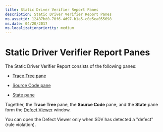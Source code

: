 ```yaml
---
title: Static Driver Verifier Report Panes
description: Static Driver Verifier Report Panes
ms.assetid: 12487bd0-70f6-4d97-b1a5-c0e5ea055698
ms.date: 04/20/2017
ms.localizationpriority: medium
---
```


# Static Driver Verifier Report Panes


The Static Driver Verifier Report consists of the following panes:

-   [Trace Tree pane](trace-tree-pane.md)

-   [Source Code pane](source-code-pane.md)

-   [State pane](state-pane.md)

Together, the **Trace Tree** pane, the **Source Code** pane, and the **State** pane form the [Defect Viewer](defect-viewer.md) window.

You can open the Defect Viewer only when SDV has detected a "defect" (rule violation).

 

 





